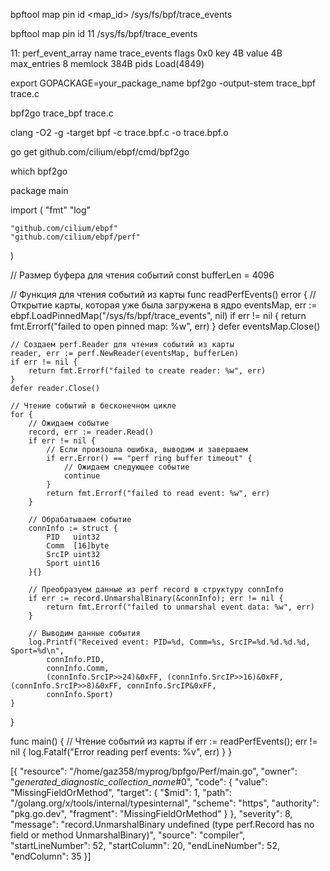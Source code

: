 

bpftool map pin id <map_id> /sys/fs/bpf/trace_events

bpftool map pin id 11 /sys/fs/bpf/trace_events


11: perf_event_array  name trace_events  flags 0x0
        key 4B  value 4B  max_entries 8  memlock 384B
        pids Load(4849)


export GOPACKAGE=your_package_name
bpf2go -output-stem trace_bpf trace.c

bpf2go trace_bpf trace.c





clang -O2 -g -target bpf -c trace.bpf.c -o trace.bpf.o

go get github.com/cilium/ebpf/cmd/bpf2go

which bpf2go


package main

import (
	"fmt"
	"log"

	"github.com/cilium/ebpf"
	"github.com/cilium/ebpf/perf"
)

// Размер буфера для чтения событий
const bufferLen = 4096

// Функция для чтения событий из карты
func readPerfEvents() error {
	// Открытие карты, которая уже была загружена в ядро
	eventsMap, err := ebpf.LoadPinnedMap("/sys/fs/bpf/trace_events", nil)
	if err != nil {
		return fmt.Errorf("failed to open pinned map: %w", err)
	}
	defer eventsMap.Close()

	// Создаем perf.Reader для чтения событий из карты
	reader, err := perf.NewReader(eventsMap, bufferLen)
	if err != nil {
		return fmt.Errorf("failed to create reader: %w", err)
	}
	defer reader.Close()

	// Чтение событий в бесконечном цикле
	for {
		// Ожидаем событие
		record, err := reader.Read()
		if err != nil {
			// Если произошла ошибка, выводим и завершаем
			if err.Error() == "perf ring buffer timeout" {
				// Ожидаем следующее событие
				continue
			}
			return fmt.Errorf("failed to read event: %w", err)
		}

		// Обрабатываем событие
		connInfo := struct {
			PID   uint32
			Comm  [16]byte
			SrcIP uint32
			Sport uint16
		}{}

		// Преобразуем данные из perf record в структуру connInfo
		if err := record.UnmarshalBinary(&connInfo); err != nil {
			return fmt.Errorf("failed to unmarshal event data: %w", err)
		}

		// Выводим данные события
		log.Printf("Received event: PID=%d, Comm=%s, SrcIP=%d.%d.%d.%d, Sport=%d\n",
			connInfo.PID,
			connInfo.Comm,
			(connInfo.SrcIP>>24)&0xFF, (connInfo.SrcIP>>16)&0xFF, (connInfo.SrcIP>>8)&0xFF, connInfo.SrcIP&0xFF,
			connInfo.Sport)
	}
}

func main() {
	// Чтение событий из карты
	if err := readPerfEvents(); err != nil {
		log.Fatalf("Error reading perf events: %v", err)
	}
}


[{
	"resource": "/home/gaz358/myprog/bpfgo/Perf/main.go",
	"owner": "_generated_diagnostic_collection_name_#0",
	"code": {
		"value": "MissingFieldOrMethod",
		"target": {
			"$mid": 1,
			"path": "/golang.org/x/tools/internal/typesinternal",
			"scheme": "https",
			"authority": "pkg.go.dev",
			"fragment": "MissingFieldOrMethod"
		}
	},
	"severity": 8,
	"message": "record.UnmarshalBinary undefined (type perf.Record has no field or method UnmarshalBinary)",
	"source": "compiler",
	"startLineNumber": 52,
	"startColumn": 20,
	"endLineNumber": 52,
	"endColumn": 35
}]
